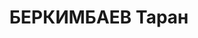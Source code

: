 ---
title: БЕРКИМБАЕВ Таран
description: "зав. Иргизским уоно (? - 07.1921) \n  зам. пред. Актюбинского губисполкома\
  \ (07.1921- \n  врио. пред. Актюбинского губисполкома (11.-15.07 и 28.07-08.1921)\
  \ \n  член коллегии Актюбинского губ. РВТ (=01.1922=), \n  врид. пред. Актюбинского\
  \ губ. РВТ и уполномоченного АРА по губернии (5.01.1922- \n  пред. Челкарского уисполкома\
  \ Актюбинской губ. (=11.22=)"
---